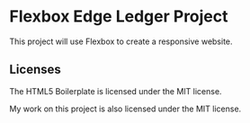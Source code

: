 # Flexbox Edge Ledger Project

This project will use Flexbox to create a responsive website.

## Licenses

The HTML5 Boilerplate is licensed under the MIT license. 

My work on this project is also licensed under the MIT license.